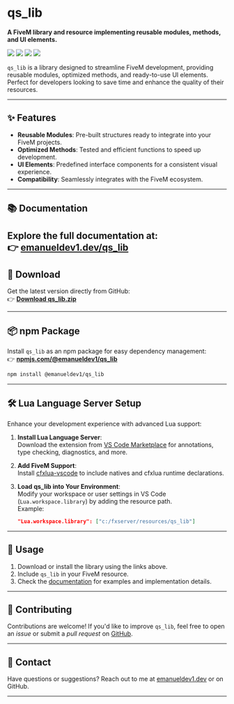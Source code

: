 # qs_lib

**A FiveM library and resource implementing reusable modules, methods, and UI elements.**

<!-- ![qs_lib Banner](https://via.placeholder.com/800x200.png?text=qs_lib+Banner)  -->

![](https://img.shields.io/github/downloads/emanueldev1/qs_lib/total?logo=github)
![](https://img.shields.io/github/downloads/emanueldev1/qs_lib/latest/total?logo=github)
![](https://img.shields.io/github/contributors/emanueldev1/qs_lib?logo=github)
![](https://img.shields.io/github/v/release/emanueldev1/qs_lib?logo=github) 

`qs_lib` is a library designed to streamline FiveM development, providing reusable modules, optimized methods, and ready-to-use UI elements. Perfect for developers looking to save time and enhance the quality of their resources.

---

## ✨ Features

- **Reusable Modules**: Pre-built structures ready to integrate into your FiveM projects.
- **Optimized Methods**: Tested and efficient functions to speed up development.
- **UI Elements**: Predefined interface components for a consistent visual experience.
- **Compatibility**: Seamlessly integrates with the FiveM ecosystem.

---

## 📚 Documentation

Explore the full documentation at:  
👉 **[emanueldev1.dev/qs_lib](https://open.quasar-store.com/docs/qs_lib/)**
---

## 💾 Download

Get the latest version directly from GitHub:  
👉 **[Download qs_lib.zip](https://github.com/emanueldev1/qs_lib/releases/latest/download/qs_lib.zip)**

---

## 📦 npm Package

Install `qs_lib` as an npm package for easy dependency management:  
👉 **[npmjs.com/@emanueldev1/qs_lib](https://www.npmjs.com/package/@emanueldev1/qs_lib)**  
```bash
npm install @emanueldev1/qs_lib
```

---

## 🛠️ Lua Language Server Setup

Enhance your development experience with advanced Lua support:

1. **Install Lua Language Server**:  
   Download the extension from [VS Code Marketplace](https://marketplace.visualstudio.com/items?itemName=sumneko.lua) for annotations, type checking, diagnostics, and more.

2. **Add FiveM Support**:  
   Install [cfxlua-vscode](https://marketplace.visualstudio.com/items?itemName=emanueldev1.cfxlua-vscode) to include natives and cfxlua runtime declarations.

3. **Load qs_lib into Your Environment**:  
   Modify your workspace or user settings in VS Code (`Lua.workspace.library`) by adding the resource path.  
   Example:  
   ```json
   "Lua.workspace.library": ["c:/fxserver/resources/qs_lib"]
   ```

---

## 🚀 Usage

1. Download or install the library using the links above.
2. Include `qs_lib` in your FiveM resource.
3. Check the [documentation](https://emanueldev1.dev/qs_lib) for examples and implementation details.

---

## 🤝 Contributing

Contributions are welcome! If you'd like to improve `qs_lib`, feel free to open an *issue* or submit a *pull request* on [GitHub](https://github.com/emanueldev1/qs_lib).

---

## 📧 Contact

Have questions or suggestions? Reach out to me at [emanueldev1.dev](https://emanueldev1.dev) or on GitHub.

---
